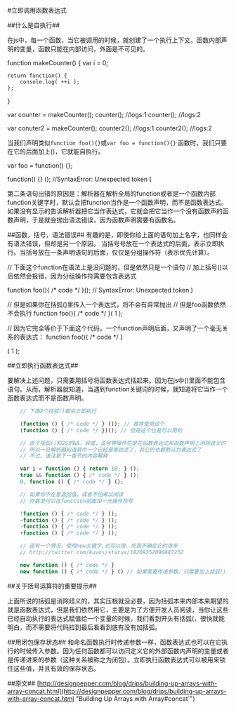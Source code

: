#立即调用函数表达式

##什么是自执行##

在js中，每一个函数，当它被调用的时候，就创建了一个执行上下文。函数内部声明的变量，函数只能在内部访问，外面是不可见的。




function makeCounter() {
    var i = 0;

    return function() {
        console.log( ++i );
    };

}

var counter = makeCounter();
counter(); //logs:1
counter(); //logs:2

var conuter2 = makeCounter();
counter2(); //logs:1
counter2(); //logs:2


当我们声明类似`function foo(){}`或`var foo = function(){}` 函数时，我们只要在它的后面加上()，它就能自执行。

var foo = function() {};

function() {} (); //SyntaxError: Unexpected token (

第二条语句出错的原因是：解析器在解析全局的function或者是一个函数内部function关键字时，默认会把function当作是一个函数声明，而不是函数表达式。如果没有显示的告诉解析器把它当作表达式，它就会把它当作一个没有函数声的函数声明，于是就会抛出语法错误，因为函数声明需要有函数名。

##函数，括号，语法错误##
有趣的是，即使你给上面的语句加上名字，也同样会有语法错误，但却是另一个原因。
当括号号放在一个表达式的后面，表示立即执行。当括号放在一条声明语句的后面，仅仅是分组操作符（表示优先计算）。

// 下面这个function在语法上是没问题的，但是依然只是一个语句
// 加上括号()以后依然会报错，因为分组操作符需要包含表达式
 
function foo(){ /* code */ }(); // SyntaxError: Unexpected token )
 
// 但是如果你在括弧()里传入一个表达式，将不会有异常抛出
// 但是foo函数依然不会执行
function foo(){ /* code */ }( 1 );
 
// 因为它完全等价于下面这个代码，一个function声明后面，又声明了一个毫无关系的表达式： 
function foo(){ /* code */ }
 
( 1 );

##立即执行函数表达式##

要解决上述问题，只需要用括号将函数表达式括起来。因为在js中()里面不能包含语句。从而，解析器就知道，当遇到function关键词的时候，就知道将它当作一个函数表达式而不是函数声明。

```js
    // 下面2个括弧()都会立即执行

    (function () { /* code */ } ()); // 推荐使用这个
    (function () { /* code */ })(); // 但是这个也是可以用的

    // 由于括弧()和JS的&&，异或，逗号等操作符是在函数表达式和函数声明上消除歧义的
    // 所以一旦解析器知道其中一个已经是表达式了，其它的也都默认为表达式了
    // 不过，请注意下一章节的内容解释

    var i = function () { return 10; } ();
    true && function () { /* code */ } ();
    0, function () { /* code */ } ();

    // 如果你不在意返回值，或者不怕难以阅读
    // 你甚至可以在function前面加一元操作符号

    !function () { /* code */ } ();
    ~function () { /* code */ } ();
    -function () { /* code */ } ();
    +function () { /* code */ } ();

    // 还有一个情况，使用new关键字,也可以用，但我不确定它的效率
    // http://twitter.com/kuvos/status/18209252090847232

    new function () { /* code */ }
    new function () { /* code */ } () // 如果需要传递参数，只需要加上括弧()
```

##关于括号运算符的重要提示##

上面所说的括弧是消除歧义的，其实压根就没必要，因为括弧本来内部本来期望的就是函数表达式，但是我们依然用它，主要是为了方便开发人员阅读，当你让这些已经自动执行的表达式赋值给一个变量的时候，我们看到开头有括弧(，很快就能明白，而不需要将代码拉到最后看看到底有没有加括弧。

##用闭包保存状态##
和命名函数执行时传递参数一样，函数表达式也可以在它执行的时候传入参数。因为任何函数都可以访问定义它的外部函数内声明的变量或者是传递进来的参数（这种关系被称之为闭包）。立即执行函数表达式可以被用来锁住这些值，并且有效的保存状态。

















##原文##
[http://designpepper.com/blog/drips/building-up-arrays-with-array-concat.html](http://designpepper.com/blog/drips/building-up-arrays-with-array-concat.html "Building Up Arrays with Array#concat`")